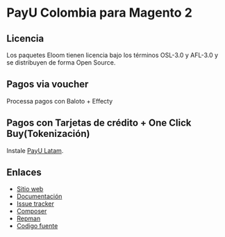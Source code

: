 # PayU Colombia para Magento 2

## Licencia

Los paquetes Eloom tienen licencia bajo los términos OSL-3.0 y AFL-3.0 y se distribuyen de forma Open Source.

## Pagos via voucher
Processa pagos con Baloto + Effecty

## Pagos con Tarjetas de crédito + One Click Buy(Tokenización)
Instale [PayU Latam](https://github.com/eloom/module-payu).

## Enlaces

* [Sitio web](https://eloom.tech/payu-latam)
* [Documentación](https://docs.eloom.tech/payu-latam)
* [Issue tracker](https://github.com/eloom/module-payu-co/issues)
* [Composer](https://packagist.org/packages/eloom/module-payu-co)
* [Repman](https://app.repman.io/organization/eloom/package/05126043-b459-413a-b67d-b000f643bd35/details)
* [Codigo fuente](https://github.com/eloom/module-payu-co)